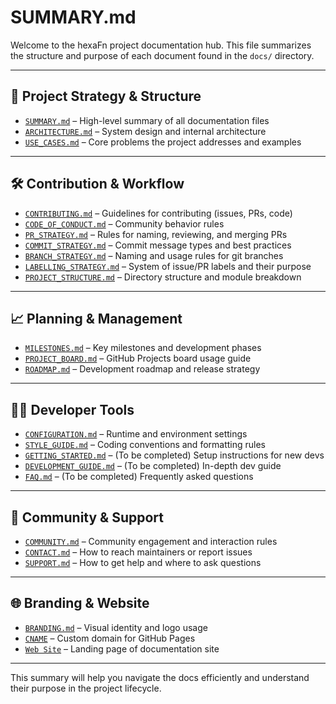 <!--
SPDX-FileCopyrightText: 2025 Husamettin ARABACI
SPDX-License-Identifier: MIT
-->

# SUMMARY.md

Welcome to the hexaFn project documentation hub. This file summarizes the structure and purpose of each document found in the `docs/` directory.

---

## 🧭 Project Strategy & Structure

- [`SUMMARY.md`](SUMMARY.md) – High-level summary of all documentation files
- [`ARCHITECTURE.md`](ARCHITECTURE.md) – System design and internal architecture
- [`USE_CASES.md`](USE_CASES.md) – Core problems the project addresses and examples

---

## 🛠 Contribution & Workflow

- [`CONTRIBUTING.md`](CONTRIBUTING.md) – Guidelines for contributing (issues, PRs, code)
- [`CODE_OF_CONDUCT.md`](CODE_OF_CONDUCT.md) – Community behavior rules
- [`PR_STRATEGY.md`](PR_STRATEGY.md) – Rules for naming, reviewing, and merging PRs
- [`COMMIT_STRATEGY.md`](COMMIT_STRATEGY.md) – Commit message types and best practices
- [`BRANCH_STRATEGY.md`](BRANCH_STRATEGY.md) – Naming and usage rules for git branches
- [`LABELLING_STRATEGY.md`](LABELLING_STRATEGY.md) – System of issue/PR labels and their purpose
- [`PROJECT_STRUCTURE.md`](PROJECT_STRUCTURE.md) – Directory structure and module breakdown

---

## 📈 Planning & Management

- [`MILESTONES.md`](MILESTONES.md) – Key milestones and development phases
- [`PROJECT_BOARD.md`](PROJECT_BOARD.md) – GitHub Projects board usage guide
- [`ROADMAP.md`](ROADMAP.md) – Development roadmap and release strategy

---

## 👨‍💻 Developer Tools

- [`CONFIGURATION.md`](CONFIGURATION.md) – Runtime and environment settings
- [`STYLE_GUIDE.md`](STYLE_GUIDE.md) – Coding conventions and formatting rules
- [`GETTING_STARTED.md`](GETTING_STARTED.md) – (To be completed) Setup instructions for new devs
- [`DEVELOPMENT_GUIDE.md`](DEVELOPMENT_GUIDE.md) – (To be completed) In-depth dev guide
- [`FAQ.md`](FAQ.md) – (To be completed) Frequently asked questions

---

## 🤝 Community & Support

- [`COMMUNITY.md`](COMMUNITY.md) – Community engagement and interaction rules
- [`CONTACT.md`](CONTACT.md) – How to reach maintainers or report issues
- [`SUPPORT.md`](SUPPORT.md) – How to get help and where to ask questions

---

## 🌐 Branding & Website

- [`BRANDING.md`](BRANDING.md) – Visual identity and logo usage
- [`CNAME`](CNAME) – Custom domain for GitHub Pages
- [`Web Site`](https://hexafn.com) – Landing page of documentation site

---

This summary will help you navigate the docs efficiently and understand their purpose in the project lifecycle.
